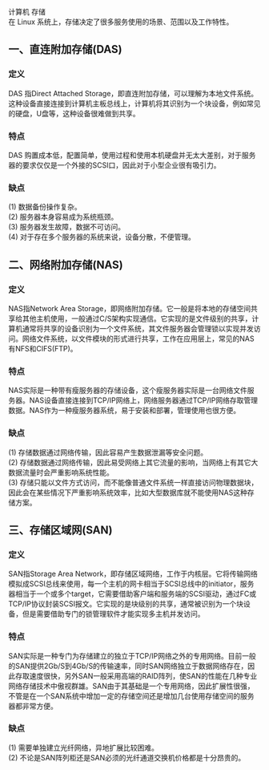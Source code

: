 计算机 存储<br />在 Linux 系统上，存储决定了很多服务使用的场景、范围以及工作特性。
<a name="GoVn9"></a>
## 一、直连附加存储(DAS)
<a name="yQ8Rs"></a>
### 定义
DAS 指Direct Attached Storage，即直连附加存储，可以理解为本地文件系统。这种设备直接连接到计算机主板总线上，计算机将其识别为一个块设备，例如常见的硬盘，U盘等，这种设备很难做到共享。
<a name="xX3RH"></a>
### 特点
DAS 购置成本低，配置简单，使用过程和使用本机硬盘并无太大差别，对于服务器的要求仅仅是一个外接的SCSI口，因此对于小型企业很有吸引力。
<a name="JYbjs"></a>
### 缺点
(1) 数据备份操作复杂。<br />(2) 服务器本身容易成为系统瓶颈。<br />(3) 服务器发生故障，数据不可访问。<br />(4) 对于存在多个服务器的系统来说，设备分散，不便管理。
<a name="YthPQ"></a>
## 二、网络附加存储(NAS)
<a name="AopWz"></a>
### 定义
NAS指Network Area Storage，即网络附加存储。它一般是将本地的存储空间共享给其他主机使用，一般通过C/S架构实现通信。它实现的是文件级别的共享，计算机通常将共享的设备识别为一个文件系统，其文件服务器会管理锁以实现并发访问。网络文件系统，以文件模块的形式进行共享，工作在应用层上，常见的NAS有NFS和CIFS(FTP)。
<a name="pHP8G"></a>
### 特点
NAS实际是一种带有瘦服务器的存储设备，这个瘦服务器实际是一台网络文件服务器。NAS设备直接连接到TCP/IP网络上，网络服务器通过TCP/IP网络存取管理数据。NAS作为一种瘦服务器系统，易于安装和部署，管理使用也很方便。
<a name="nhms4"></a>
### 缺点
(1) 存储数据通过网络传输，因此容易产生数据泄漏等安全问题。<br />(2) 存储数据通过网络传输，因此易受网络上其它流量的影响，当网络上有其它大数据流量时会严重影响系统性能。<br />(3) 存储只能以文件方式访问，而不能像普通文件系统一样直接访问物理数据块，因此会在某些情况下严重影响系统效率，比如大型数据库就不能使用NAS这种存储方案。
<a name="V3xnT"></a>
## 三、存储区域网(SAN)
<a name="ROS3r"></a>
### 定义
SAN指Storage Area Network，即存储区域网络，工作于内核层。它将传输网络模拟成SCSI总线来使用，每一个主机的网卡相当于SCSI总线中的initiator，服务器相当于一个或多个target，它需要借助客户端和服务端的SCSI驱动，通过FC或TCP/IP协议封装SCSI报文。它实现的是块级别的共享，通常被识别为一个块设备，但是需要借助专门的锁管理软件才能实现多主机并发访问。
<a name="so4Xd"></a>
### 特点
SAN实际是一种专门为存储建立的独立于TCP/IP网络之外的专用网络。目前一般的SAN提供2Gb/S到4Gb/S的传输速率，同时SAN网络独立于数据网络存在，因此存取速度很快，另外SAN一般采用高端的RAID阵列，使SAN的性能在几种专业网络存储技术中傲视群雄。SAN由于其基础是一个专用网络，因此扩展性很强，不管是在一个SAN系统中增加一定的存储空间还是增加几台使用存储空间的服务器都非常方便。
<a name="dhOdr"></a>
### 缺点
(1) 需要单独建立光纤网络，异地扩展比较困难。<br />(2) 不论是SAN阵列柜还是SAN必须的光纤通道交换机价格都是十分昂贵的。
